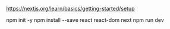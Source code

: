 https://nextjs.org/learn/basics/getting-started/setup

npm init -y
npm install --save react react-dom next
npm run dev